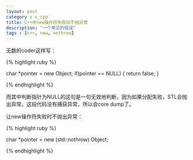 ```yaml
---
layout: post
category : c_cpp
title: C++中new操作符失败后不抛异常
description: "一个常见的错误"
tags : [c++, new, nothrow]
---
```


无数的coder这样写：

{% highlight ruby %}

char *pointer = new Object;
if(pointer == NULL) {
  return false;
}

{% endhighlight %}

而其中判断指针为NULL的这句是一句无效地判断，因为如果分配失败，STL会抛出异常，这段代码没有捕获异常，所以会core dump了。

让new操作符失败时不抛出异常：

{% highlight ruby %}

char *pointer = new (std::nothrow) Object;

{% endhighlight %}
